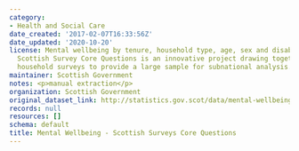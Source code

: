```yaml
---
category:
- Health and Social Care
date_created: '2017-02-07T16:33:56Z'
date_updated: '2020-10-20'
license: Mental wellbeing by tenure, household type, age, sex and disability. The
  Scottish Survey Core Questions is an innovative project drawing together multiple
  household surveys to provide a large sample for subnational analysis.
maintainer: Scottish Government
notes: <p>manual extraction</p>
organization: Scottish Government
original_dataset_link: http://statistics.gov.scot/data/mental-wellbeing-sscq
records: null
resources: []
schema: default
title: Mental Wellbeing - Scottish Surveys Core Questions
---
```

